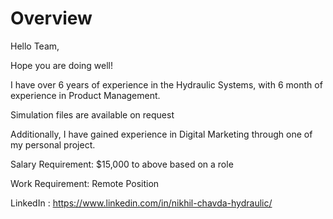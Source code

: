 # Overview
Hello Team,

Hope you are doing well!

I have over 6 years of experience in the Hydraulic Systems, with 6 month of experience in Product Management. 

Simulation files are available on request

Additionally, I have gained experience in Digital Marketing through one of my personal project.

Salary Requirement: $15,000 to above based on a role

Work Requirement: Remote Position

LinkedIn : https://www.linkedin.com/in/nikhil-chavda-hydraulic/
